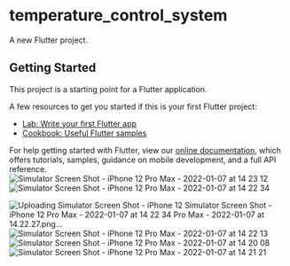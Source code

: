 # temperature_control_system

A new Flutter project.

## Getting Started

This project is a starting point for a Flutter application.

A few resources to get you started if this is your first Flutter project:

- [Lab: Write your first Flutter app](https://flutter.dev/docs/get-started/codelab)
- [Cookbook: Useful Flutter samples](https://flutter.dev/docs/cookbook)

For help getting started with Flutter, view our
[online documentation](https://flutter.dev/docs), which offers tutorials,
samples, guidance on mobile development, and a full API reference.
![Simulator Screen Shot - iPhone 12 Pro Max - 2022-01-07 at 14 23 12](https://user-images.githubusercontent.com/79598598/148537196-ebabbe7a-7491-4b7f-96cf-8a9a01a64403.png)
![Simulator Screen Shot - iPhone 12 Pro Max - 2022-01-07 at 14 22 34](https://user-images.githubusercontent.com/79598598/148537329-864cb91e-5dd8-4200-907e-b4a81fe22317.png)

![Uploading Simulator Screen Shot - iPhone 12 ![Simulator Screen Shot - iPhone 12 Pro Max - 2022-01-07 at 14 22 34](https://user-images.githubusercontent.com/79598598/148537232-314101ff-b148-4f55-bee4-7e9d66671650.png)
Pro Max - 2022-01-07 at 14.22.27.png…]()![Simulator Screen Shot - iPhone 12 Pro Max - 2022-01-07 at 14 22 13](https://user-images.githubusercontent.com/79598598/148537233-93c7167a-c1a2-4fe0-9987-d80187416bae.png)
![Simulator Screen Shot - iPhone 12 Pro Max - 2022-01-07 at 14 20 08](https://user-images.githubusercontent.com/79598598/148537241-f16214d2-d8db-4cf1-a918-cbfa4b2fab48.png)
![Simulator Screen Shot - iPhone 12 Pro Max - 2022-01-07 at 14 21 21](https://user-images.githubusercontent.com/79598598/148537244-7f84e219-ed45-43bb-8966-40410bb4b811.png)

